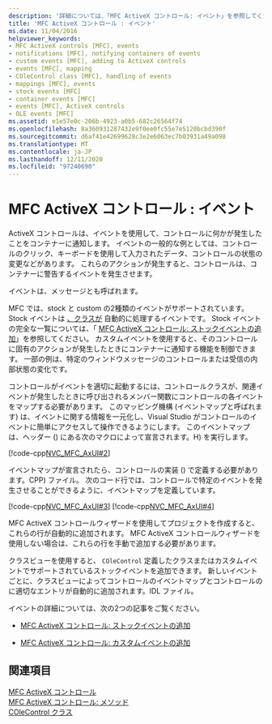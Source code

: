```yaml
---
description: '詳細については、「MFC ActiveX コントロール: イベント」を参照してください。'
title: 'MFC ActiveX コントロール : イベント'
ms.date: 11/04/2016
helpviewer_keywords:
- MFC ActiveX controls [MFC], events
- notifications [MFC], notifying containers of events
- custom events [MFC], adding to ActiveX controls
- events [MFC], mapping
- COleControl class [MFC], handling of events
- mappings [MFC], events
- stock events [MFC]
- container events [MFC]
- events [MFC], ActiveX controls
- OLE events [MFC]
ms.assetid: e1e57e0c-206b-4923-a0b5-682c26564f74
ms.openlocfilehash: 8a360931287432e9f0ee0fc55e7e5120bcbd390f
ms.sourcegitcommit: d6af41e42699628c3e2e6063ec7b03931a49a098
ms.translationtype: MT
ms.contentlocale: ja-JP
ms.lasthandoff: 12/11/2020
ms.locfileid: "97240690"
---
```

# <a name="mfc-activex-controls-events"></a>MFC ActiveX コントロール : イベント

ActiveX コントロールは、イベントを使用して、コントロールに何かが発生したことをコンテナーに通知します。 イベントの一般的な例としては、コントロールのクリック、キーボードを使用して入力されたデータ、コントロールの状態の変更などがあります。 これらのアクションが発生すると、コントロールは、コンテナーに警告するイベントを発生させます。

イベントは、メッセージとも呼ばれます。

MFC では、stock と custom の2種類のイベントがサポートされています。 Stock イベントは [、クラスが](reference/colecontrol-class.md) 自動的に処理するイベントです。 Stock イベントの完全な一覧については、「 [MFC ActiveX コントロール: ストックイベントの追加](mfc-activex-controls-adding-stock-events-to-an-activex-control.md)」を参照してください。 カスタムイベントを使用すると、そのコントロールに固有のアクションが発生したときにコンテナーに通知する機能を制御できます。 一部の例は、特定のウィンドウメッセージのコントロールまたは受信の内部状態の変化です。

コントロールがイベントを適切に起動するには、コントロールクラスが、関連イベントが発生したときに呼び出されるメンバー関数にコントロールの各イベントをマップする必要があります。 このマッピング機構 (イベントマップと呼ばれます) は、イベントに関する情報を一元化し、Visual Studio がコントロールのイベントに簡単にアクセスして操作できるようにします。 このイベントマップは、ヘッダー () にある次のマクロによって宣言されます。H) を実行します。

[!code-cpp[NVC_MFC_AxUI#2](codesnippet/cpp/mfc-activex-controls-events_1.h)]

イベントマップが宣言されたら、コントロールの実装 () で定義する必要があります。CPP) ファイル。 次のコード行では、コントロールで特定のイベントを発生させることができるように、イベントマップを定義しています。

[!code-cpp[NVC_MFC_AxUI#3](codesnippet/cpp/mfc-activex-controls-events_2.cpp)]
[!code-cpp[NVC_MFC_AxUI#4](codesnippet/cpp/mfc-activex-controls-events_3.cpp)]

MFC ActiveX コントロールウィザードを使用してプロジェクトを作成すると、これらの行が自動的に追加されます。 MFC ActiveX コントロールウィザードを使用しない場合は、これらの行を手動で追加する必要があります。

クラスビューを使用すると、 `COleControl` 定義したクラスまたはカスタムイベントでサポートされているストックイベントを追加できます。 新しいイベントごとに、クラスビューによってコントロールのイベントマップとコントロールのに適切なエントリが自動的に追加されます。IDL ファイル。

イベントの詳細については、次の2つの記事をご覧ください。

- [MFC ActiveX コントロール: ストックイベントの追加](mfc-activex-controls-adding-stock-events-to-an-activex-control.md)

- [MFC ActiveX コントロール: カスタムイベントの追加](mfc-activex-controls-adding-custom-events.md)

## <a name="see-also"></a>関連項目

[MFC ActiveX コントロール](mfc-activex-controls.md)<br/>
[MFC ActiveX コントロール: メソッド](mfc-activex-controls-methods.md)<br/>
[COleControl クラス](reference/colecontrol-class.md)
